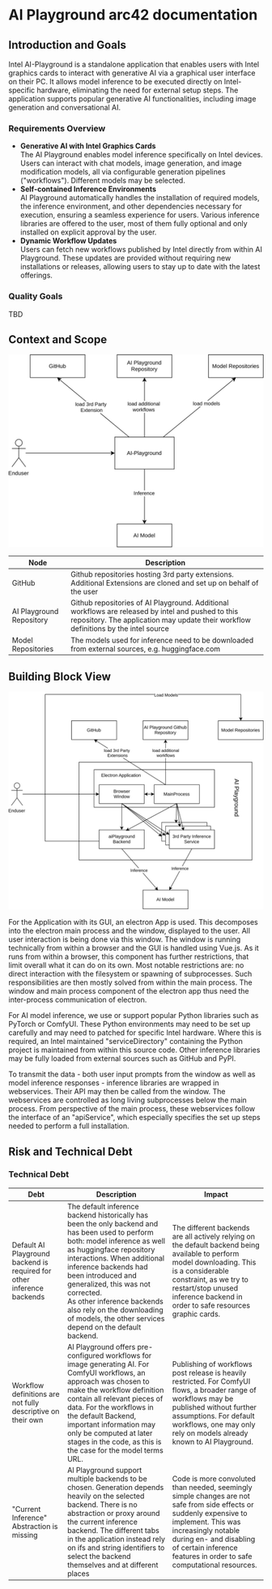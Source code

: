 # AI Playground arc42 documentation

## Introduction and Goals

Intel AI-Playground is a standalone application that enables users with Intel graphics cards to interact with generative
AI via a graphical user interface on their PC. It allows model inference to be executed directly on Intel-specific
hardware, eliminating the need for external setup steps. The application supports popular generative AI functionalities,
including image generation and conversational AI.

### Requirements Overview

- **Generative AI with Intel Graphics Cards**  
  The AI Playground enables model inference specifically on Intel devices. Users can interact with chat models, image
  generation, and image modification models, all via configurable generation pipelines ("workflows"). Different models
  may be selected.
- **Self-contained Inference Environments**  
  AI Playground automatically handles the installation of required models, the inference environment, and other
  dependencies necessary for execution, ensuring a seamless experience for users. Various inference libraries are
  offered to the user, most of them fully optional and only installed on explicit approval by the user.
- **Dynamic Workflow Updates**  
  Users can fetch new workflows published by Intel directly from within AI Playground. These updates are provided
  without requiring new installations or releases, allowing users to stay up to date with the latest offerings.

### Quality Goals

TBD

## Context and Scope

![](AI-PG_ContextView.svg)

| Node                     | Description                                                                                                                                                                               | 
|--------------------------|-------------------------------------------------------------------------------------------------------------------------------------------------------------------------------------------|
| GitHub                   | Github repositories hosting 3rd party extensions. Additional Extensions are cloned and set up on behalf of the user                                                                       |
| AI Playground Repository | Github repositories of AI Playground. Additional workflows are released by intel and pushed to this repository. The application may update their workflow definitions by the intel source |
| Model Repositories       | The models used for inference need to be downloaded from external sources, e.g. huggingface.com                                                                                           |

## Building Block View

![](AI-PG_ComponentView.svg)

For the Application with its GUI, an electron App is used. This decomposes into the electron main process and the
window, displayed to the user. All user interaction is being done via this window. The window is running technically from
within a browser and the GUI is handled using Vue.js. As it runs from within a browser, this component has further
restrictions, that limit overall what it can do on its own. Most notable restrictions are: no direct interaction with
the filesystem or spawning of subprocesses. Such responsibilities are then mostly solved from within the main process.
The window and main process component of the electron app thus need the inter-process communication of electron.

For AI model inference, we use or support popular Python libraries such as PyTorch or ComfyUI. These Python environments
may need to be set up carefully and may need to patched for specific Intel hardware. Where this is required, an Intel
maintained "serviceDirectory" containing the Python project is maintained from within this source code. Other inference
libraries may be fully loaded from external sources such as GitHub and PyPI.

To transmit the data - both user input prompts from the window as well as model inference responses - inference
libraries are wrapped in webservices. Their API may then be called from the window. The webservices are controlled as
long living subprocesses below the main process. From perspective of the main process, these webservices follow the
interface of an "apiService", which especially specifies the set up steps needed to perform a full installation.

## Risk and Technical Debt

### Technical Debt

<table>
<thead>
    <th>Debt</th>
    <th>Description</th>
    <th>Impact</th>
</thead>
  <tr>
    <!--- Default AI Playground backend is not only performing inference --->
    <td>Default AI Playground backend is required for other inference backends</td>
    <td>
        The default inference backend historically has been the only backend and has been used to perform both: model 
        inference as well as huggingface repository interactions. When additional inference backends had been introduced and
        generalized, this was not corrected.<br>
        As other inference backends also rely on the downloading of models, the other services depend on the default backend.
    </td>
    <td>
        The different backends are all actively relying on the default backend being available to perform model downloading.
        This is a considerable constraint, as we try to restart/stop unused inference backend in order to safe resources
        graphic cards.
    </td>
  </tr>
  <!--- Workflow definitions are not fully descriptive on their own --->
  <tr>
    <td>Workflow definitions are not fully descriptive on their own</td>
    <td>
        AI Playground offers pre-configured workflows for image generating AI. For ComfyUI workflows, an approach was 
        chosen to make the workflow definition contain all relevant pieces of data. For the workflows in the default 
        Backend, important information may only be computed at later stages in the code, as this is the case for the 
        model terms URL.
    </td>
    <td>
        Publishing of workflows post release is heavily restricted. For ComfyUI flows, a broader range of workflows may
        be published without further assumptions. For default workflows, one may only rely on models already known to AI
        Playground.
    </td>
  </tr>
<!--- Current Inference Backend Abstraction is missing --->
  <tr>
    <td>"Current Inference" Abstraction is missing</td>
    <td>
        AI Playground support multiple backends to be chosen. Generation depends heavily on the selected backend. There
        is no abstraction or proxy around the current inference backend. The different tabs in the application instead 
        rely on ifs and string identifiers to select the backend themselves and at different places
    </td>
    <td>
        Code is more convoluted than needed, seemingly simple changes are not safe from side effects or suddenly expensive to
        implement. This was increasingly notable during en- and disabling of certain inference features in order to safe
        computational resources.
    </td>
  </tr>
</table>
